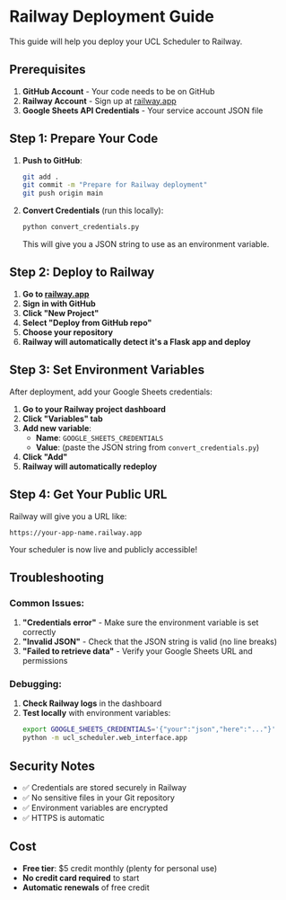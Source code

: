 # Railway Deployment Guide

This guide will help you deploy your UCL Scheduler to Railway.

## Prerequisites

1. **GitHub Account** - Your code needs to be on GitHub
2. **Railway Account** - Sign up at [railway.app](https://railway.app)
3. **Google Sheets API Credentials** - Your service account JSON file

## Step 1: Prepare Your Code

1. **Push to GitHub**:
   ```bash
   git add .
   git commit -m "Prepare for Railway deployment"
   git push origin main
   ```

2. **Convert Credentials** (run this locally):
   ```bash
   python convert_credentials.py
   ```
   This will give you a JSON string to use as an environment variable.

## Step 2: Deploy to Railway

1. **Go to [railway.app](https://railway.app)**
2. **Sign in with GitHub**
3. **Click "New Project"**
4. **Select "Deploy from GitHub repo"**
5. **Choose your repository**
6. **Railway will automatically detect it's a Flask app and deploy**

## Step 3: Set Environment Variables

After deployment, add your Google Sheets credentials:

1. **Go to your Railway project dashboard**
2. **Click "Variables" tab**
3. **Add new variable**:
   - **Name**: `GOOGLE_SHEETS_CREDENTIALS`
   - **Value**: (paste the JSON string from `convert_credentials.py`)
4. **Click "Add"**
5. **Railway will automatically redeploy**

## Step 4: Get Your Public URL

Railway will give you a URL like:
```
https://your-app-name.railway.app
```

Your scheduler is now live and publicly accessible!

## Troubleshooting

### Common Issues:

1. **"Credentials error"** - Make sure the environment variable is set correctly
2. **"Invalid JSON"** - Check that the JSON string is valid (no line breaks)
3. **"Failed to retrieve data"** - Verify your Google Sheets URL and permissions

### Debugging:

1. **Check Railway logs** in the dashboard
2. **Test locally** with environment variables:
   ```bash
   export GOOGLE_SHEETS_CREDENTIALS='{"your":"json","here":"..."}'
   python -m ucl_scheduler.web_interface.app
   ```

## Security Notes

- ✅ Credentials are stored securely in Railway
- ✅ No sensitive files in your Git repository
- ✅ Environment variables are encrypted
- ✅ HTTPS is automatic

## Cost

- **Free tier**: $5 credit monthly (plenty for personal use)
- **No credit card required** to start
- **Automatic renewals** of free credit 